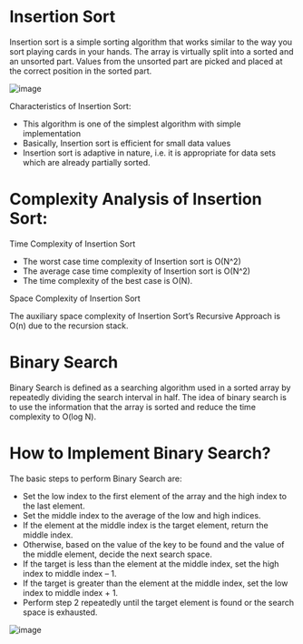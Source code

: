 
# Insertion Sort
Insertion sort is a simple sorting algorithm that works similar to the way you sort playing cards in your hands. The array is virtually split into a sorted and an unsorted part. Values from the unsorted part are picked and placed at the correct position in the sorted part.

![image](https://user-images.githubusercontent.com/125336949/234468073-4acdec40-a3d1-4df6-87fe-284cb1ee6c62.png)

Characteristics of Insertion Sort:

- This algorithm is one of the simplest algorithm with simple implementation
- Basically, Insertion sort is efficient for small data values
- Insertion sort is adaptive in nature, i.e. it is appropriate for data sets which are already partially sorted.

# Complexity Analysis of Insertion Sort:

Time Complexity of Insertion Sort

- The worst case time complexity of Insertion sort is O(N^2)
- The average case time complexity of Insertion sort is O(N^2)
- The time complexity of the best case is O(N).

Space Complexity of Insertion Sort

The auxiliary space complexity of Insertion Sort’s Recursive Approach is O(n) due to the recursion stack.

# Binary Search
Binary Search is defined as a searching algorithm used in a sorted array by repeatedly dividing the search interval in half. The idea of binary search is to use the information that the array is sorted and reduce the time complexity to O(log N). 

# How to Implement Binary Search?

The basic steps to perform Binary Search are:

- Set the low index to the first element of the array and the high index to the last element.
- Set the middle index to the average of the low and high indices.
- If the element at the middle index is the target element, return the middle index.
- Otherwise, based on the value of the key to be found and the value of the middle element, decide the next search space.
- If the target is less than the element at the middle index, set the high index to middle index – 1.
- If the target is greater than the element at the middle index, set the low index to middle index + 1.
- Perform step 2 repeatedly until the target element is found or the search space is exhausted.

![image](https://user-images.githubusercontent.com/125336949/234405666-cccc850a-42d7-4f81-acda-fb721f6e1704.png)

